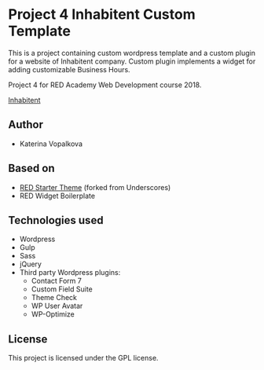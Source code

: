 # Project 4 Inhabitent Custom Template

This is a project containing custom wordpress template and a custom plugin for a website of Inhabitent company.
Custom plugin implements a widget for adding customizable Business Hours.

Project 4 for RED Academy Web Development course 2018.

[Inhabitent](https://kachniss.com/inhabitent/)

## Author
* Katerina Vopalkova

## Based on
* [RED Starter Theme](https://github.com/redacademy/redstarter) (forked from Underscores)
* RED Widget Boilerplate

## Technologies used
* Wordpress
* Gulp
* Sass
* jQuery
* Third party Wordpress plugins:
    * Contact Form 7
    * Custom Field Suite
    * Theme Check
    * WP User Avatar
    * WP-Optimize

## License
This project is licensed under the GPL license.